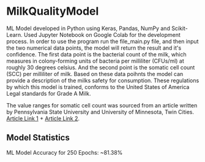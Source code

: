 # MilkQualityModel
ML Model developed in Python using Keras, Pandas, NumPy and Scikit-Learn. Used Jupyter Notebook on Google Colab for the development process. In order to use the program run the file_main.py file, and then input the two numerical data points, the model will return the result and it's confidence. The first data point is the bacterial count of the milk, which measures in colony-forming units of bacteria per milliliter (CFUs/ml) at roughly 30 degrees celsius. And the second point is the somatic cell count (SCC) per milliliter of milk. Based on these data poihnts the model can provide a description of the milks safety for consumption. These regulations by which this model is trained, conforms to the United States of America Legal standards for Grade A Milk.

The value ranges for somatic cell count was sourced from an article written by Pennsylvania State University and University of Minnesota, Twin Cities. [Article Link 1](https://extension.psu.edu/milk-quality-effects-of-a-high-somatic-cell-count#:~:text=While%20the%20current%20US%20legal,reflected%20by%20the%20national%20average.) + [Article Link 2](https://extension.umn.edu/dairy-milking-cows/dairy-somatic-cell-counts#:~:text=The%20national%20maximum%20SCC%20level,the%20health%20of%20their%20cows.).


## Model Statistics
ML Model Accuracy for 250 Epochs: ~81.38%
